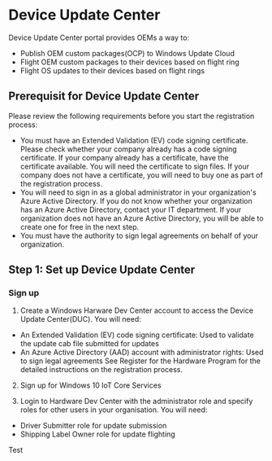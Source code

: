 # Device Update Center
Device Update Center portal provides OEMs a way to:

- Publish OEM custom packages(OCP) to Windows Update Cloud
- Flight OEM custom packages to their devices based on flight ring
- Flight OS updates to their devices based on flight rings

## Prerequisit for Device Update Center
Please review the following requirements before you start the registration process:

- You must have an Extended Validation (EV) code signing certificate. Please check whether your company already has a code signing certificate. If your company already has a certificate, have the certificate available. You will need the certificate to sign files. If your company does not have a certificate, you will need to buy one as part of the registration process.
- You will need to sign in as a global administrator in your organization's Azure Active Directory. If you do not know whether your organization has an Azure Active Directory, contact your IT department. If your organization does not have an Azure Active Directory, you will be able to create one for free in the next step.
- You must have the authority to sign legal agreements on behalf of your organization.

## Step 1: Set up Device Update Center
### Sign up
1. Create a Windows Harware Dev Center account to access the Device Update Center(DUC). You will need:

  - An Extended Validation (EV) code signing certificate: Used to validate the update cab file submitted for updates
  - An Azure Active Directory (AAD) account with administrator rights: Used to sign legal agreements
See Register for the Hardware Program for the detailed instructions on the registration process.

2. Sign up for Windows 10 IoT Core Services

3. Login to Hardware Dev Center with the administrator role and specify roles for other users in your organisation. You will need:

- Driver Submitter role for update submission
- Shipping Label Owner role for update flighting

Test
